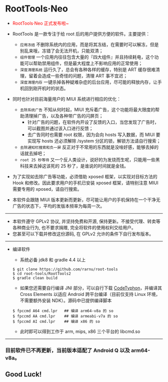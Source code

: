 RootTools·Neo
=======================

* <font color=red>RootTools·Neo 正式发布啦~</font>

* RootTools 是一款专注于给 root 后的用户提供方便的软件。主要提供：
	* ```应用冻结``` 不删除系统内的应用，而是将其冻结，在需要时可以解冻，但是别乱来哦，冻错了会无法开机，只能双清；
	* ```组件管理``` 一个应用内往往包含大量的『四大组件』并且持续耗电，这个功能可以帮助禁用组件，但是最大程度上不影响应用的正常使用；
	* ```深度清理系统``` 运行久了，总会有各种各样的缓存，特别是 ART 缓存很难清理，留着会造成一些奇怪的问题，清理 ART 事不宜迟；
	* ```深度清理内存``` 一键杀掉各种疑难杂症的后台应用，尽可能的释放内存，让手机回到刚开机时的状态。
	
* 同时也针对目前海量用户的 MIUI 系统进行相应的优化：
	* ```去除系统广告``` 不知从何时起，MIUI 充斥着广告，这个功能将最大限度的帮助清理掉广告，以及各种带广告的闪屏页；
        * 针对广告的问题，在软件内开设了反馈的入口，当您发现了广告时，可以截图并通过该入口进行反馈；
        * 去广告同时也需要 root 权限，因为会向 hosts 写入数据，而 MIUI 要实现写 hosts 还必须解除 /system 分区的锁，解锁方法请自行搜索；
	* ```去除通知栏搜索和负一屏``` 反正对于不常用的东西就是没啥好感，能够去掉的话就去掉吧；
	* ```root 25 秒等待``` 又一个反人类设计，说好的为发烧而生呢，只能用一些黑科技来去掉这该死的 25 秒了，是谁说的时间就是金钱。
	
* 为了实现如去除广告等功能，必须借助 xposed 框架，以实现对目标方法的 Hook 和修改。因此要求用户的手机已安装 xposed 框架，请特别注意 MIUI 需要专用的 xposed，请自行搜索。

* 本软件会跟随 MIUI 版本更新而更新，尽可能让用户的手机保持在一个干净无广告的状态下，平均的发版本频率为每周一次。

- - -

* 本软件遵守 GPLv2 协议, 并坚持免费和开源, 保持更新。不接受代理、转卖等各种商业行为, 也不要求捐赠, 完全将软件的使用权利交给用户。
* 您甚至可以下载并修改这份源码, 在 GPLv2 允许的条件下自行发布版本。

- - -

* 编译软件

	* 系统必备 jdk8 和 gradle 4.4 以上
	
	```
	$ git clone https://github.com/rarnu/root-tools
	$ cd root-tools/RootTools2
	$ gradle clean build
	```

	* 如果您还需要自行编译 JNI 部分，可以自行下载 [CodeTyphon](http://www.pilotlogic.com/sitejoom/index.php/codetyphon/)，并编译其 Cross Elements 以适应 Android 跨平台编译（目前仅支持 Linux 环境，不需要额外安装 NDK）。源码中已提供编译脚本
	
	```
	$ fpccmd A64 cmd.lpr   ## 编译 arm64-v8a 的 so
	$ fpccmd AA cmd.lpr    ## 编译 armeabi-v7a 的 so
	$ fpccmd AI cmd.lpr    ## 编译 x86 的 so
	```
	
	* 此时即可以得到工作于 arm, mips, x86 三个平台的 libcmd.so
   
- - -

### 目前软件已不再更新，当前版本适配了 Android Q 以及 arm64-v8a。

## Good Luck!